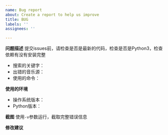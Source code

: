```yaml
---
name: Bug report
about: Create a report to help us improve
title: BUG
labels: ''
assignees: ''

---
```


**问题描述**
提交issues前，请检查是否是最新的代码，检查是否是Python3，检查依赖有没有安装完整

- 搜索的关键字：
- 出错的音乐源：
- 使用的命令：

**使用的环境**
- 操作系统版本：
- Python版本：

**截图**
使用`-v`参数运行，截取完整错误信息

**修改建议**

